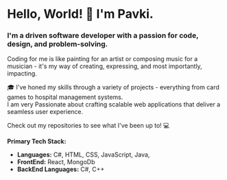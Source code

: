 # Hello, World! 👋 I'm Pavki.

### I'm a driven software developer with a passion for code, design, and problem-solving.

Coding for me is like painting for an artist or composing music for a musician - it's my way of creating, expressing, and most importantly, impacting.

🎓 I've honed my skills through a variety of projects - everything from card games to hospital management systems.  
I am very Passionate about crafting scalable web applications that deliver a seamless user experience.

Check out my repositories to see what I've been up to! 💻

**Primary Tech Stack:**
- **Languages:** C#, HTML, CSS, JavaScript, Java, 
- **FrontEnd:** React, MongoDb
- **BackEnd Languages:** C#, C++
